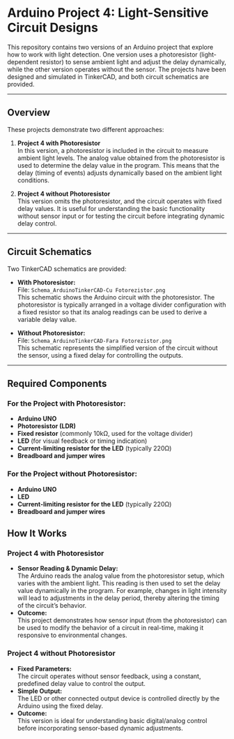 # Arduino Project 4: Light-Sensitive Circuit Designs

This repository contains two versions of an Arduino project that explore how to work with light detection. One version uses a photoresistor (light-dependent resistor) to sense ambient light and adjust the delay dynamically, while the other version operates without the sensor. The projects have been designed and simulated in TinkerCAD, and both circuit schematics are provided.

---

## Overview

These projects demonstrate two different approaches:

1. **Project 4 with Photoresistor**  
   In this version, a photoresistor is included in the circuit to measure ambient light levels. The analog value obtained from the photoresistor is used to determine the delay value in the program. This means that the delay (timing of events) adjusts dynamically based on the ambient light conditions.

2. **Project 4 without Photoresistor**  
   This version omits the photoresistor, and the circuit operates with fixed delay values. It is useful for understanding the basic functionality without sensor input or for testing the circuit before integrating dynamic delay control.

---

## Circuit Schematics

Two TinkerCAD schematics are provided:

- **With Photoresistor:**  
  File: `Schema_ArduinoTinkerCAD-Cu Fotorezistor.png`  
  This schematic shows the Arduino circuit with the photoresistor. The photoresistor is typically arranged in a voltage divider configuration with a fixed resistor so that its analog readings can be used to derive a variable delay value.

- **Without Photoresistor:**  
  File: `Schema_ArduinoTinkerCAD-Fara Fotorezistor.png`  
  This schematic represents the simplified version of the circuit without the sensor, using a fixed delay for controlling the outputs.

---

## Required Components

### For the Project with Photoresistor:
- **Arduino UNO**
- **Photoresistor (LDR)**
- **Fixed resistor** (commonly 10kΩ, used for the voltage divider)
- **LED** (for visual feedback or timing indication)
- **Current-limiting resistor for the LED** (typically 220Ω)
- **Breadboard and jumper wires**

### For the Project without Photoresistor:
- **Arduino UNO**
- **LED**
- **Current-limiting resistor for the LED** (typically 220Ω)
- **Breadboard and jumper wires**

## How It Works

### Project 4 with Photoresistor
- **Sensor Reading & Dynamic Delay:**  
  The Arduino reads the analog value from the photoresistor setup, which varies with the ambient light. This reading is then used to set the delay value dynamically in the program. For example, changes in light intensity will lead to adjustments in the delay period, thereby altering the timing of the circuit’s behavior.
- **Outcome:**  
  This project demonstrates how sensor input (from the photoresistor) can be used to modify the behavior of a circuit in real-time, making it responsive to environmental changes.

### Project 4 without Photoresistor
- **Fixed Parameters:**  
  The circuit operates without sensor feedback, using a constant, predefined delay value to control the output.
- **Simple Output:**  
  The LED or other connected output device is controlled directly by the Arduino using the fixed delay.
- **Outcome:**  
  This version is ideal for understanding basic digital/analog control before incorporating sensor-based dynamic adjustments.

